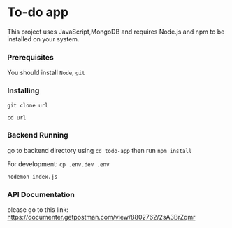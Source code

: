 # To-do app

This project uses JavaScript,MongoDB and requires Node.js and npm to be installed on your system.
### Prerequisites

You should install `Node`, `git`

### Installing

`git clone url`

`cd url`

### Backend Running

go to backend directory using `cd todo-app`
then run `npm install`

For development:
`cp .env.dev .env`

`nodemon index.js`

### API Documentation
please go to this link: https://documenter.getpostman.com/view/8802762/2sA3BrZqmr
